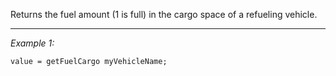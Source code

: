 Returns the fuel amount (1 is full) in the cargo space of a refueling vehicle.


---
*Example 1:*
```sqf
value = getFuelCargo myVehicleName;
```